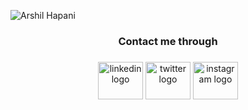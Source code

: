 
![Arshil Hapani](https://res.cloudinary.com/dufjm5xsi/image/upload/v1687261965/Github_cover_image_vn9bhs.png)


<h3 align="center">Contact me through</h3>


###

<div align="center">
  <a href="https://www.linkedin.com/in/arshil-hapani-19b52a24a/" target="_blank" >
  <img src="https://raw.githubusercontent.com/maurodesouza/profile-readme-generator/master/src/assets/icons/social/linkedin/default.svg" width="72" height="60" alt="linkedin logo"  /></a>
  <a href="https://twitter.com/HapaniArshil" target="_blank"><img src="https://raw.githubusercontent.com/maurodesouza/profile-readme-generator/master/src/assets/icons/social/twitter/default.svg" width="72" height="60" alt="twitter logo"  /></a>
  <a href="https://www.instagram.com/invites/contact/?i=1q6rcduk43ki2&utm_content=3ergulk" target="_blank" ><img src="https://raw.githubusercontent.com/maurodesouza/profile-readme-generator/master/src/assets/icons/social/instagram/default.svg" width="72" height="60" alt="instagram logo"  /></a>
</div>

###
